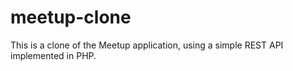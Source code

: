 # meetup-clone

This is a clone of the Meetup application, using a simple REST API implemented in PHP.


